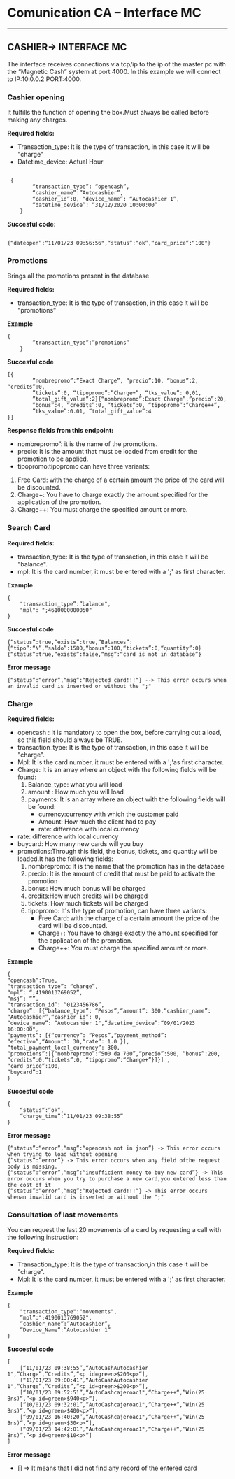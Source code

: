 # Comunication CA – Interface MC
---
## CASHIER-> INTERFACE MC
The interface receives connections via tcp/ip to the ip of the master pc with the “Magnetic Cash” system at port 4000. In this example we will connect to IP:10.0.0.2 PORT:4000.

### Cashier opening
<p>It fulfills the function of opening the box.Must always be called before making any charges.</p>

**Required fields:**

- Transaction_type: It is the type of transaction, in this case it will be "charge"
- Datetime_device: Actual Hour

```

 {
        “transaction_type”: “opencash”,
        “cashier_name”:”Autocashier”,
        “cashier_id”:0, “device_name”: “Autocashier 1”,
        “datetime_device”: “31/12/2020 10:00:00”
    }

```
**Succesful code:**

```

{“dateopen”:“11/01/23 09:56:56",“status”:“ok”,“card_price”:“100"}

```

### Promotions
Brings all the promotions present in the database

**Required fields:**

- transaction_type: It is the type of transaction, in this case it will be "promotions”

**Example**

``` 
{
        ”transaction_type”:”promotions”
    }
```
**Succesful code**

```
[{
        ”nombrepromo”:”Exact Charge”, “precio”:10, “bonus”:2, “credits”:0,
        ”tickets”:0, “tipopromo”:”Charge+”, “tks_value”: 0,01,
        ”total_gift_value”:2}{“nombrepromo”:Exact Charge”,”precio”:20,
        ”bonus”:4, “credits”:0, “tickets”:0, “tipopromo”:”Charge++”,
        ”tks_value”:0.01, “total_gift_value”:4
}]
```
**Response fields from this endpoint:**
- nombrepromo”: it is the name of the promotions.
- precio: It is the amount that must be loaded from credit for the promotion to be applied.
- tipopromo:tipopromo can have three variants:  
1. Free Card: with the charge of a certain amount the price of the card will be discounted.
2. Charge+: You have to charge exactly the amount specified for the application of the promotion.
3. Charge++: You must charge the specified amount or more.

### Search Card

**Required fields:**

- transaction_type: It is the type of transaction, in this case it will be "balance".
- mpl: It is the card number, it must be entered with a ';' as first character.

**Example**

```
{
    "transaction_type”:”balance",
    "mpl": ";4610000000050"
}
```
**Succesful code**

```
{“status”:true,“exists”:true,“Balances”:{“tipo”:“N”,“saldo”:1580,“bonus”:100,“tickets”:0,“quantity”:0}
{“status”:true,“exists”:false,“msg”:“card is not in database”}
```

**Error message**

```
{“status”:“error”,“msg”:“Rejected card!!!“} --> This error occurs when an invalid card is inserted or without the ";"
```
### Charge

**Required fields:**

- opencash : It is mandatory to open the box, before carrying out a load, so this field should always be TRUE.
- transaction_type: It is the type of transaction, in this case it will be "charge".
- Mpl: It is the card number, it must be entered with a ';'as first character.
- Charge: It is an array where an object with the following fields will be found:
    1. Balance_type: what you will load
    2. amount : How much you will load
    3. payments: It is an array where an object with the following fields will be found:
        - currency:currency with which the customer paid
        - Amount: How much the client had to pay
        - rate: difference with local currency
- rate: difference with local currency
- buycard: How many new cards will you buy
- promotions:Through this field, the bonus, tickets, and quantity will be loaded.It has the following fields:
    1. nombrepromo: It is the name that the promotion has in the database
    2. precio: It is the amount of credit that must be paid to activate the promotion
    3. bonus: How much bonus will be charged
    4. credits:How much credits will be charged
    5. tickets: How much tickets will be charged
    6. tipopromo: It's the type of promotion, can have three variants:  
        -  Free Card: with the charge of a certain amount the price of the card will be discounted.
        - Charge+: You have to charge exactly the amount specified for the application of the promotion.
        - Charge++: You must charge the specified amount or more.

**Example**

```
{
“opencash”:True,
“transaction_type”: “charge”,
“mpl”: “;4190013769052”,
“msj”: “”,
“transaction_id”: “0123456786”,
“charge”: [{“balance_type”: “Pesos”,“amount”: 300,“cashier_name”: “Autocashier”,“cashier_id”: 0,
“device_name”: “Autocashier 1",“datetime_device”:“09/01/2023 16:00:00",
“payments”: [{“currency”: “Pesos”,“payment_method”: “efectivo”,“Amount”: 30,“rate”: 1.0 }],
“total_payment_local_currency”: 300,
“promotions”:[{“nombrepromo”:“500 da 700”,“precio”:500, “bonus”:200, “credits”:0,“tickets”:0, “tipopromo”:“Charge+”}]}] ,
“card_price”:100,
“buycard”:1
}
```
**Succesful code**

```
{
    “status”:”ok”,
    “charge_time”:”11/01/23 09:38:55”
}
```

**Error message**

```
{“status”:“error”,“msg”:“opencash not in json”} -> This error occurs when trying to load without opening
{“status”:”error”} -> This error occurs when any field ofthe request body is missing.
{“status”:“error”,“msg”:“insufficient money to buy new card”} -> This error occurs when you try to purchase a new card,you entered less than the cost of it
{“status”:“error”,“msg”:“Rejected card!!!“} -> This error occurs whenan invalid card is inserted or without the ";"
```
### Consultation of last movements
You can request the last 20 movements of a card by requesting a call with the following instruction:

**Required fields:**
- Transaction_type: It is the type of transaction,in this case it will be "charge".
- Mpl: It is the card number, it must be entered with a ';' as first character.

**Example**
```
{
    "transaction_type":"movements",
    ”mpl”:";4190013769052",
    ”cashier_name”:”Autocashier”,
    ”Device_Name”:”Autocashier 1”
}
```

**Succesful code**

```
[
    [“11/01/23 09:38:55”,“AutoCashAutocashier 1",“Charge”,“Credits”,“<p id=green>$200<p>“],
    [“11/01/23 09:00:41”,“AutoCashAutocashier 1",“Charge”,“Credits”,“<p id=green>$200<p>“],
    [“10/01/23 09:52:51”,“AutoCashcajeroac1",“Charge++“,”Win(25 Bns)“,”<p id=green>$940<p>“],
    [“10/01/23 09:32:01”,“AutoCashcajeroac1",“Charge++“,”Win(25 Bns)“,”<p id=green>$400<p>“],
    [“09/01/23 16:40:20”,“AutoCashcajeroac1",“Charge++“,”Win(25 Bns)“,”<p id=green>$30<p>“],
    [“09/01/23 14:42:01”,“AutoCashcajeroac1",“Charge++“,”Win(25 Bns)“,”<p id=green>$10<p>“]
]
```
**Error message**

- [] => It means that I did not find any record of the entered card